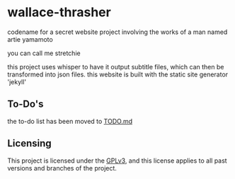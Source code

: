 # wallace-thrasher
codename for a secret website project involving the works of a man named artie yamamoto

you can call me stretchie

this project uses whisper to have it output subtitle files, which can then be transformed into json files.
this website is built with the static site generator 'jekyll'

## To-Do's

the to-do list has been moved to [TODO.md](TODO.md)

## Licensing

This project is licensed under the [GPLv3](https://www.gnu.org/licenses/gpl-3.0.txt), and this license applies to all past versions and branches of the project.
